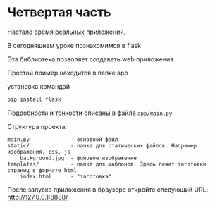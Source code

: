Четвертая часть
===

Настало время реальных приложений.

В сегодняшнем уроке познакомимся в flask

Эта библиотека позволяет создавать web приложения.

Простой пример находится в папке app

установка командой
```sh
pip install flask
```

Подробности и тонкости описаны в файле ```app/main.py```

Структура проекта:
```
main.py 			- основной файл
static/ 			- папка для статических файлов. Например изображения, css, js
	background.jpg 	- фоновое изображение
templates/ 			- папка для шаблонов. Здесь лежат заготовки страниц в формате html
	index.html 		- "заготовка"
```

После запуска приложения в браузере откройте следующий URL:
http://127.0.0.1:8888/